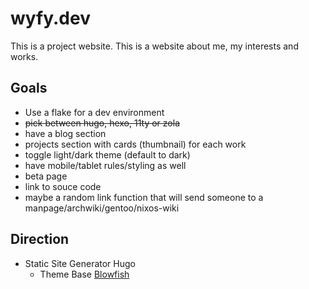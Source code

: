 # wyfy.dev

This is a project website. This is a website about me, my interests and works.

## Goals

* Use a flake for a dev environment
* ~~pick between hugo, hexo, 11ty or zola~~
* have a blog section
* projects section with cards (thumbnail) for each work
* toggle light/dark theme (default to dark)
* have mobile/tablet rules/styling as well
* beta page
* link to souce code
* maybe a random link function that will send someone to a manpage/archwiki/gentoo/nixos-wiki

## Direction
* Static Site Generator Hugo
  * Theme Base [Blowfish](https://github.com/nunocoracao/blowfish?tab=readme-ov-file)
